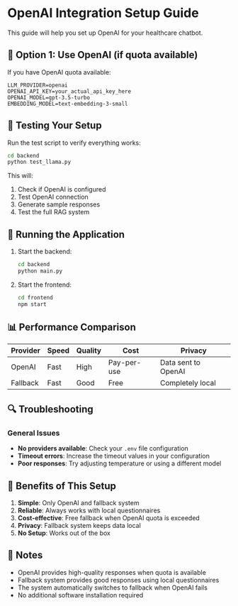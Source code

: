 # OpenAI Integration Setup Guide

This guide will help you set up OpenAI for your healthcare chatbot.

## 🔧 Option 1: Use OpenAI (if quota available)

If you have OpenAI quota available:
```env
LLM_PROVIDER=openai
OPENAI_API_KEY=your_actual_api_key_here
OPENAI_MODEL=gpt-3.5-turbo
EMBEDDING_MODEL=text-embedding-3-small
```

## 🧪 Testing Your Setup

Run the test script to verify everything works:

```bash
cd backend
python test_llama.py
```

This will:
1. Check if OpenAI is configured
2. Test OpenAI connection
3. Generate sample responses
4. Test the full RAG system

## 🚀 Running the Application

1. Start the backend:
   ```bash
   cd backend
   python main.py
   ```
3. Start the frontend:
   ```bash
   cd frontend
   npm start
   ```

## 📊 Performance Comparison

| Provider | Speed | Quality | Cost | Privacy |
|----------|-------|---------|------|---------|
| OpenAI | Fast | High | Pay-per-use | Data sent to OpenAI |
| Fallback | Fast | Good | Free | Completely local |

## 🔍 Troubleshooting

### General Issues
- **No providers available**: Check your `.env` file configuration
- **Timeout errors**: Increase the timeout values in your configuration
- **Poor responses**: Try adjusting temperature or using a different model

## 🎯 Benefits of This Setup

1. **Simple**: Only OpenAI and fallback system
2. **Reliable**: Always works with local questionnaires
3. **Cost-effective**: Free fallback when OpenAI quota is exceeded
4. **Privacy**: Fallback system keeps data local
5. **No Setup**: Works out of the box

## 📝 Notes

- OpenAI provides high-quality responses when quota is available
- Fallback system provides good responses using local questionnaires
- The system automatically switches to fallback when OpenAI fails
- No additional software installation required
